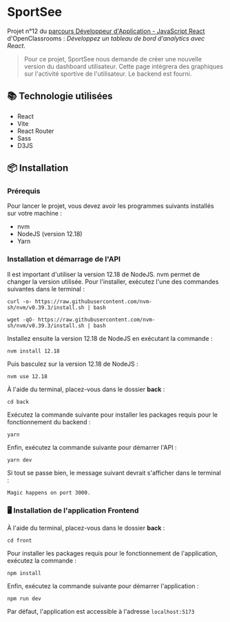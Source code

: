 # SportSee

Projet n°12 du [parcours Développeur d'Application - JavaScript React](https://openclassrooms.com/fr/paths/516-developpeur-dapplication-javascript-react) d'OpenClassrooms : _Développez un tableau de bord d'analytics avec React_.

> Pour ce projet, SportSee nous demande de créer une nouvelle version du dashboard utilisateur. Cette page intègrera des graphiques sur l'activité sportive de l'utilisateur. Le backend est fourni.

## 📚 Technologie utilisées

- React
- Vite
- React Router
- Sass
- D3JS

## 📦 Installation

### Prérequis

Pour lancer le projet, vous devez avoir les programmes suivants installés sur votre machine :

- nvm
- NodeJS (version 12.18)
- Yarn

### Installation et démarrage de l'API

Il est important d'utiliser la version 12.18 de NodeJS.
nvm permet de changer la version utilisée.
Pour l'installer, exécutez l'une des commandes suivantes dans le terminal :

```
curl -o- https://raw.githubusercontent.com/nvm-sh/nvm/v0.39.3/install.sh | bash
```

```
wget -qO- https://raw.githubusercontent.com/nvm-sh/nvm/v0.39.3/install.sh | bash
```

Installez ensuite la version 12.18 de NodeJS en exécutant la commande :

```
nvm install 12.18
```

Puis basculez sur la version 12.18 de NodeJS :

```
nvm use 12.18
```

À l'aide du terminal, placez-vous dans le dossier **back** :

```
cd back
```

Exécutez la commande suivante pour installer les packages requis pour le fonctionnement du backend :

```
yarn
```

Enfin, exécutez la commande suivante pour démarrer l'API :

```
yarn dev
```

Si tout se passe bien, le message suivant devrait s'afficher dans le terminal :

```
Magic happens on port 3000.
```

### 🖥️ Installation de l'application Frontend

À l'aide du terminal, placez-vous dans le dossier **back** :

```
cd front
```

Pour installer les packages requis pour le fonctionnement de l'application, exécutez la commande :

```
npm install
```

Enfin, exécutez la commande suivante pour démarrer l'application :

```
npm run dev
```

Par défaut, l'application est accessible à l'adresse `localhost:5173`
